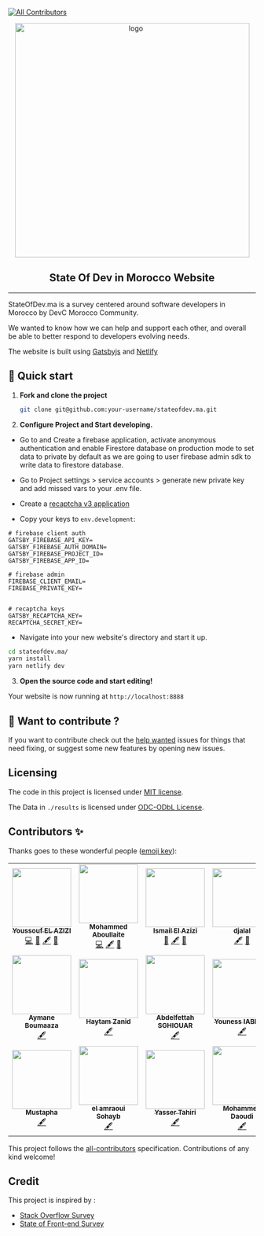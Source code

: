 <!-- ALL-CONTRIBUTORS-BADGE:START - Do not remove or modify this section -->
[![All Contributors](https://img.shields.io/badge/all_contributors-17-orange.svg?style=flat-square)](#contributors-)
<!-- ALL-CONTRIBUTORS-BADGE:END -->
<p align="center">
  <a href="https://www.geeksblablas.com">
  <img width="477" alt="logo" src="https://user-images.githubusercontent.com/11137944/101990595-01f5f280-3ca8-11eb-8873-95a6234fb096.png">
  </a>
</p>
<h2 align="center">
  State Of Dev in Morocco Website
</h2>
<hr />

StateOfDev.ma is a survey centered around software developers in Morocco by DevC Morocco Community.

We wanted to know how we can help and support each other, and overall be able to better respond to developers evolving needs.

The website is built using [Gatsbyjs](http://gatsbyjs.org) and [Netlify](https://docs.netlify.com/cli/get-started/)

## 🚀 Quick start

1.  **Fork and clone the project**

    ```sh
    git clone git@github.com:your-username/stateofdev.ma.git
    ```

2.  **Configure Project and Start developing.**

- Go to [](https://console.firebase.google.com/) and Create a firebase application, activate anonymous authentication and enable Firestore database on production mode to set data to private by default as we are going to user firebase admin sdk to write data to firestore database.

- Go to Project settings > service accounts > generate new private key and add missed vars to your .env file.

- Create a [recaptcha v3 application](https://www.google.com/recaptcha/about/)
- Copy your keys to `env.development`:

```env
# firebase client auth
GATSBY_FIREBASE_API_KEY=
GATSBY_FIREBASE_AUTH_DOMAIN=
GATSBY_FIREBASE_PROJECT_ID=
GATSBY_FIREBASE_APP_ID=

# firebase admin
FIREBASE_CLIENT_EMAIL=
FIREBASE_PRIVATE_KEY=


# recaptcha keys
GATSBY_RECAPTCHA_KEY=
RECAPTCHA_SECRET_KEY=

```

- Navigate into your new website's directory and start it up.

```sh
cd stateofdev.ma/
yarn install
yarn netlify dev
```

3.  **Open the source code and start editing!**

Your website is now running at `http://localhost:8888`

## 🧐 Want to contribute ?

If you want to contribute check out the [help wanted](https://github.com/devC-Casa/stateofdev.ma/issues?q=is%3Aissue+is%3Aopen+label%3A%22help+wanted%22+sort%3Aupdated-desc) issues for things that need fixing, or suggest some new features by opening new issues.

## Licensing

The code in this project is licensed under [MIT license](https://mit-license.org/).

The Data in `./results` is licensed under [ODC-ODbL License](https://opendatacommons.org/licenses/odbl/).

## Contributors ✨

Thanks goes to these wonderful people ([emoji key](https://allcontributors.org/docs/en/emoji-key)):

<!-- ALL-CONTRIBUTORS-LIST:START - Do not remove or modify this section -->
<!-- prettier-ignore-start -->
<!-- markdownlint-disable -->
<table>
  <tr>
    <td align="center"><a href="https://elazizi.com/"><img src="https://avatars0.githubusercontent.com/u/11137944?v=4?s=120" width="120px;" alt=""/><br /><sub><b>Youssouf EL AZIZI</b></sub></a><br /><a href="https://github.com/DevC-Casa/stateofdev.ma/commits?author=yjose" title="Code">💻</a> <a href="https://github.com/DevC-Casa/stateofdev.ma/commits?author=yjose" title="Documentation">📖</a> <a href="#content-yjose" title="Content">🖋</a> <a href="#ideas-yjose" title="Ideas, Planning, & Feedback">🤔</a></td>
    <td align="center"><a href="http://aboullaite.me/"><img src="https://avatars0.githubusercontent.com/u/2836850?v=4?s=120" width="120px;" alt=""/><br /><sub><b>Mohammed Aboullaite</b></sub></a><br /><a href="https://github.com/DevC-Casa/stateofdev.ma/commits?author=aboullaite" title="Code">💻</a> <a href="#content-aboullaite" title="Content">🖋</a> <a href="#ideas-aboullaite" title="Ideas, Planning, & Feedback">🤔</a></td>
    <td align="center"><a href="https://github.com/ismailElazizi"><img src="https://avatars1.githubusercontent.com/u/22155037?v=4?s=120" width="120px;" alt=""/><br /><sub><b>Ismail El Azizi</b></sub></a><br /><a href="#design-ismailElazizi" title="Design">🎨</a> <a href="#content-ismailElazizi" title="Content">🖋</a> <a href="#ideas-ismailElazizi" title="Ideas, Planning, & Feedback">🤔</a></td>
    <td align="center"><a href="https://twitter.com/enlamp"><img src="https://avatars2.githubusercontent.com/u/4036528?v=4?s=120" width="120px;" alt=""/><br /><sub><b>djalal</b></sub></a><br /><a href="#content-djalal" title="Content">🖋</a> <a href="#ideas-djalal" title="Ideas, Planning, & Feedback">🤔</a></td>
    <td align="center"><a href="https://github.com/iMeriem"><img src="https://avatars1.githubusercontent.com/u/11720929?v=4?s=120" width="120px;" alt=""/><br /><sub><b>Meriem Zaid</b></sub></a><br /><a href="#content-iMeriem" title="Content">🖋</a> <a href="#ideas-iMeriem" title="Ideas, Planning, & Feedback">🤔</a></td>
    <td align="center"><a href="https://github.com/ezzarghili"><img src="https://avatars2.githubusercontent.com/u/8616968?v=4?s=120" width="120px;" alt=""/><br /><sub><b>Mohamed Ez-zarghili</b></sub></a><br /><a href="#content-ezzarghili" title="Content">🖋</a> <a href="#ideas-ezzarghili" title="Ideas, Planning, & Feedback">🤔</a></td>
  </tr>
  <tr>
    <td align="center"><a href="https://github.com/Aymane11"><img src="https://avatars2.githubusercontent.com/u/24499930?v=4?s=120" width="120px;" alt=""/><br /><sub><b>Aymane Boumaaza</b></sub></a><br /><a href="#content-Aymane11" title="Content">🖋</a></td>
    <td align="center"><a href="https://blog.zhaytam.com/"><img src="https://avatars3.githubusercontent.com/u/34218324?v=4?s=120" width="120px;" alt=""/><br /><sub><b>Haytam Zanid</b></sub></a><br /><a href="#content-zHaytam" title="Content">🖋</a></td>
    <td align="center"><a href="https://github.com/boredabdel"><img src="https://avatars1.githubusercontent.com/u/1208914?v=4?s=120" width="120px;" alt=""/><br /><sub><b>Abdelfettah SGHIOUAR</b></sub></a><br /><a href="#content-boredabdel" title="Content">🖋</a></td>
    <td align="center"><a href="http://stackoverflow.com/users/4689497/"><img src="https://avatars0.githubusercontent.com/u/5012992?v=4?s=120" width="120px;" alt=""/><br /><sub><b>Youness IABITEN</b></sub></a><br /><a href="#content-Yiabiten" title="Content">🖋</a></td>
    <td align="center"><a href="https://github.com/Ismailtlem"><img src="https://avatars1.githubusercontent.com/u/34961373?v=4?s=120" width="120px;" alt=""/><br /><sub><b>Ismail Tlemçani</b></sub></a><br /><a href="#content-Ismailtlem" title="Content">🖋</a></td>
    <td align="center"><a href="https://soubai.me/"><img src="https://avatars0.githubusercontent.com/u/11523791?v=4?s=120" width="120px;" alt=""/><br /><sub><b>Abderrahim SOUBAI</b></sub></a><br /><a href="#content-AbderrahimSoubaiElidrissi" title="Content">🖋</a></td>
  </tr>
  <tr>
    <td align="center"><a href="https://github.com/moutout"><img src="https://avatars.githubusercontent.com/u/3751894?v=4?s=120" width="120px;" alt=""/><br /><sub><b>Mustapha</b></sub></a><br /><a href="#content-moutout" title="Content">🖋</a></td>
    <td align="center"><a href="https://www.linkedin.com/in/sohayb-elamraoui/"><img src="https://avatars.githubusercontent.com/u/32344494?v=4?s=120" width="120px;" alt=""/><br /><sub><b>el amraoui Sohayb</b></sub></a><br /><a href="#content-Elamraoui-Sohayb" title="Content">🖋</a></td>
    <td align="center"><a href="http://yezz.me"><img src="https://avatars.githubusercontent.com/u/52716203?v=4?s=120" width="120px;" alt=""/><br /><sub><b>Yasser Tahiri</b></sub></a><br /><a href="#content-yezz123" title="Content">🖋</a></td>
    <td align="center"><a href="https://www.iduoad.com"><img src="https://avatars.githubusercontent.com/u/25715906?v=4?s=120" width="120px;" alt=""/><br /><sub><b>Mohammed Daoudi</b></sub></a><br /><a href="#content-Iduoad" title="Content">🖋</a></td>
    <td align="center"><a href="https://github.com/bilalix"><img src="https://avatars.githubusercontent.com/u/2496324?v=4?s=120" width="120px;" alt=""/><br /><sub><b>Bilal</b></sub></a><br /><a href="#content-bilalix" title="Content">🖋</a></td>
  </tr>
</table>

<!-- markdownlint-restore -->
<!-- prettier-ignore-end -->

<!-- ALL-CONTRIBUTORS-LIST:END -->

This project follows the [all-contributors](https://github.com/all-contributors/all-contributors) specification. Contributions of any kind welcome!

## Credit

This project is inspired by :

- [Stack Overflow Survey ](https://insights.stackoverflow.com/survey/2020)
- [State of Front-end Survey](https://tsh.io/state-of-frontend/)
